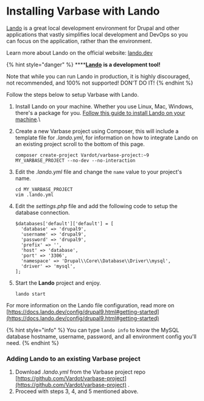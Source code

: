 # Installing Varbase with Lando

[Lando](https://lando.dev/) is a great local development environment for Drupal and other applications that vastly simplifies local development and DevOps so you can focus on the application, rather than the environment.

Learn more about Lando on the official website: [lando.dev](https://lando.dev/)

{% hint style="danger" %}
****[**Lando**](https://lando.dev/) **is a development tool!**

Note that while you can run Lando in production, it is highly discouraged, not recommended, and 100% not supported! DON'T DO IT!
{% endhint %}

Follow the steps below to setup Varbase with Lando.

1. Install Lando on your machine. Whether you use Linux, Mac, Windows, there's a package for you. [Follow this guide to install Lando on your machine](https://docs.lando.dev/basics/installation.html#system-requirements).\

2.  Create a new Varbase project using Composer, this will include a template file for _.lando.yml_, for information on how to integrate Lando on an existing project scroll to the bottom of this page.

    ```
    composer create-project Vardot/varbase-project:~9 MY_VARBASE_PROJECT --no-dev --no-interaction
    ```
3.  Edit the _.lando.yml_ file and change the `name` value to your project's name.

    ```
    cd MY_VARBASE_PROJECT
    vim .lando.yml
    ```
4.  Edit the _settings.php_ file and add the following code to setup the database connection.

    ```
    $databases['default']['default'] = [
      'database' => 'drupal9',
      'username' => 'drupal9',
      'password' => 'drupal9',
      'prefix' => '',
      'host' => 'database',
      'port' => '3306',
      'namespace' => 'Drupal\\Core\\Database\\Driver\\mysql',
      'driver' => 'mysql',
    ];

    ```
5.  Start the **Lando** project and enjoy.

    ```
    lando start
    ```



For more information on the Lando file configuration, read more on [https://docs.lando.dev/config/drupal9.html#getting-started](https://docs.lando.dev/config/drupal9.html#getting-started)

{% hint style="info" %}
You can type `lando info` to know the MySQL database hostname, username,  password, and all environment config you'll need.
{% endhint %}



### Adding Lando to an existing Varbase project

1. Download _.lando.yml_ from the Varbase project repo [https://github.com/Vardot/varbase-project](https://github.com/Vardot/varbase-project) .
2. Proceed with steps 3, 4, and 5 mentioned above.
